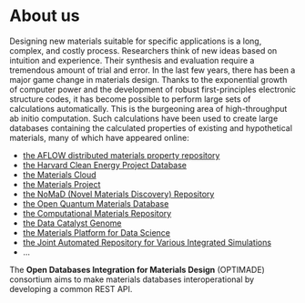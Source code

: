 # About us

Designing new materials suitable for specific applications is a long,
complex, and costly process. Researchers think of new ideas based on
intuition and experience. Their synthesis and evaluation require a
tremendous amount of trial and error. In the last few years, there has
been a major game change in materials design. Thanks to the exponential
growth of computer power and the development of robust first-principles
electronic structure codes, it has become possible to perform large sets
of calculations automatically. This is the burgeoning area of
high-throughput ab initio computation. Such calculations have been used
to create large databases containing the calculated properties of
existing and hypothetical materials, many of which have appeared online:

- [the AFLOW distributed materials property repository](http://aflowlib.org/)
- [the Harvard Clean Energy Project Database](http://molecularspace.org/)
- [the Materials Cloud](http://materialscloud.org/)
- [the Materials Project](http://materialsproject.org/)
- [the NoMaD (Novel Materials Discovery) Repository](http://nomad-repository.eu/)
- [the Open Quantum Materials Database](http://oqmd.org/)
- [the Computational Materials Repository](http://cmr.fysik.dtu.dk/)
- [the Data Catalyst Genome](http://suncat.stanford.edu/)
- [the Materials Platform for Data Science](http://mpds.io/)
- [the Joint Automated Repository for Various Integrated Simulations](https://jarvis.nist.gov)
- ...

The **Open Databases Integration for Materials Design** (OPTIMADE) consortium
aims to make materials databases interoperational by developing a common REST API.

